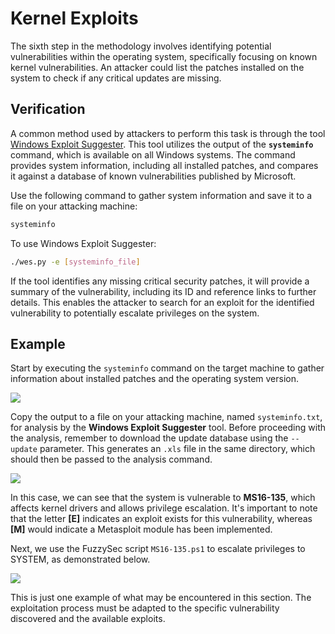 # Kernel Exploits

The sixth step in the methodology involves identifying potential vulnerabilities within the operating system, specifically focusing on known kernel vulnerabilities. An attacker could list the patches installed on the system to check if any critical updates are missing.

## Verification

A common method used by attackers to perform this task is through the tool [Windows Exploit Suggester](https://github.com/AonCyberLabs/Windows-Exploit-Suggester). This tool utilizes the output of the **`systeminfo`** command, which is available on all Windows systems. The command provides system information, including all installed patches, and compares it against a database of known vulnerabilities published by Microsoft.

Use the following command to gather system information and save it to a file on your attacking machine:

```bash
systeminfo
```

To use Windows Exploit Suggester:

```bash
./wes.py -e [systeminfo_file]
```

If the tool identifies any missing critical security patches, it will provide a summary of the vulnerability, including its ID and reference links to further details. This enables the attacker to search for an exploit for the identified vulnerability to potentially escalate privileges on the system.

## Example

Start by executing the `systeminfo` command on the target machine to gather information about installed patches and the operating system version.

![](https://daniel10barredo.github.io/PrivEscAssist_Windows/media/imag/os/Kernel_1.png)

Copy the output to a file on your attacking machine, named `systeminfo.txt`, for analysis by the **Windows Exploit Suggester** tool. Before proceeding with the analysis, remember to download the update database using the `--update` parameter. This generates an `.xls` file in the same directory, which should then be passed to the analysis command.

![](https://daniel10barredo.github.io/PrivEscAssist_Windows/media/imag/os/Kernel_2.png)

In this case, we can see that the system is vulnerable to **MS16-135**, which affects kernel drivers and allows privilege escalation. It's important to note that the letter **[E]** indicates an exploit exists for this vulnerability, whereas **[M]** would indicate a Metasploit module has been implemented.

Next, we use the FuzzySec script `MS16-135.ps1` to escalate privileges to SYSTEM, as demonstrated below.

![](https://daniel10barredo.github.io/PrivEscAssist_Windows/media/imag/os/Kernel_3.png)

This is just one example of what may be encountered in this section. The exploitation process must be adapted to the specific vulnerability discovered and the available exploits.
